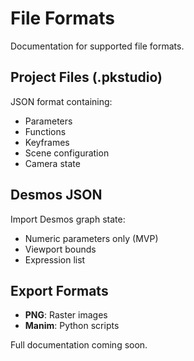 # File Formats

Documentation for supported file formats.

## Project Files (.pkstudio)

JSON format containing:
- Parameters
- Functions
- Keyframes
- Scene configuration
- Camera state

## Desmos JSON

Import Desmos graph state:
- Numeric parameters only (MVP)
- Viewport bounds
- Expression list

## Export Formats

- **PNG**: Raster images
- **Manim**: Python scripts

Full documentation coming soon.
